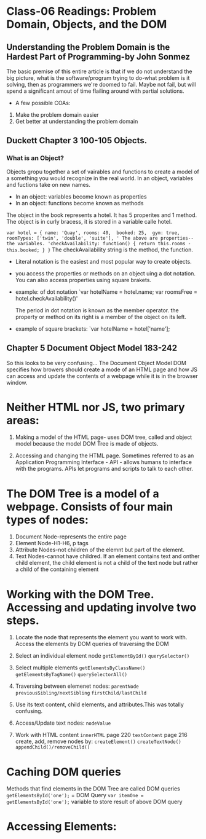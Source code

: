 # Class-06 Readings: Problem Domain, Objects, and the DOM

## Understanding the Problem Domain is the Hardest Part of Programming-by John Sonmez

The basic premise of this entire article is that if we do not understand the big picture, what is the software/program trying to do-what problem is it solving, then as programmers we're doomed to fail. Maybe not fail, but will spend a significant amout of time flailing around with partial solutions. 

- A few possible COAs:
1. Make the problem domain easier
2. Get better at understanding the problem domain

## Duckett Chapter 3 100-105 Objects.

### What is an Object?
Objects gropu together a set of vairables and functions to create a model of a something you would recognize in the real world. In an object, variables and fuctions take on new names. 
- In an object: variables become known as properties
- In an object: functions become known as methods

The object in the book represents a hotel. It has 5 properites and 1 method. The object is in curly bracess, it is stored in a variable calle hotel. 

`var hotel = {
  name: 'Quay',
  rooms: 40, 
  booked: 25, 
  gym: true, 
  roomTypes: ['twin', 'double', 'suite'],
  '
  The above are properties--the variables.
  'checkAvailability: function() {
    return this.rooms - this.booked;
  }
}`
The checkAvailability string is the method, the function. 

- Literal notation is the easiest and most popular way to create objects. 
- you access the properties or methods on an object uing a dot notation. You can also access properties using square brakets. 

- example: of dot notation
`var hotelName = hotel.name; 
  var roomsFree = hotel.checkAvailability()'

  The period in dot notation is known as the member operator. the property or method on its right is a member of the object on its left. 

- example of square brackets:
`var hotelName = hotel['name'];

## Chapter 5 Document Object Model 183-242
So this looks to be very confusing...
The Document Object Model DOM specifies how browers should create a mode of an HTML page and how JS can access and update the contents of a webpage while it is in the browser window. 
# Neither HTML nor JS, two primary areas:

1. Making a model of the HTML page- uses DOM tree, called and object model because the model DOM Tree is made of objects. 

2. Accessing and changing the HTML page. Sometimes referred to as an Application Programming Interface - API - allows humans to interface with the programs. APIs let programs and scripts to talk to each other. 

# The DOM Tree is a model of a webpage. Consists of four main types of nodes:

1. Document Node-represents the entire page
2. Element Node-H1-H6, p tags
3. Attribute Nodes-not children of the elemnt but part of the element. 
4. Text Nodes-cannot have childred. If an element contains text and onther child element, the child element is not a child of the text node but rather a child of the containing element 

# Working with the DOM Tree. Accessing and updating involve two steps.

1. Locate the node that represents the element you want to work with. Access the elements by DOM queries of traversing the DOM
  1. Select an individual element node
    `getElementById()`
    `querySelector()`
  2. Select multiple elements
    `getElementsByClassName()`
    `getElementsByTagName()`
    `querySelectorAll()`
  3. Traversing between elemenet nodes:
    `parentNode`
    `previousSibling/nextSibling`
    `firstChild/lastChild`

2. Use its text content, child elements, and attributes.This was totally confusing. 
  1. Access/Update text nodes:
    `nodeValue ` 
  2. Work with HTML content
    `innerHTML` page 220
    `textContent` page 216
    create, add, remove nodes by:
    `createElement()`
    `createTextNode()`
    `appendChild()/removeChild()`

# Caching DOM queries
Methods that find elements in the DOM Tree are called DOM queries
  `getElementsById('one');` = DOM Query
  `var itemOne = getElementsById('one');` variable to store result of above DOM query

# Accessing Elements: 



